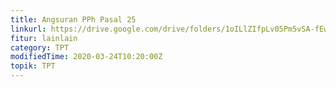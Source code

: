 ```yaml
---
title: Angsuran PPh Pasal 25
linkurl: https://drive.google.com/drive/folders/1oILlZIfpLv05Pm5vSA-fEwRG5EYOtLjB?usp=sharing
fitur: lainlain
category: TPT
modifiedTime: 2020-03-24T10:20:00Z
topik: TPT
---
```

